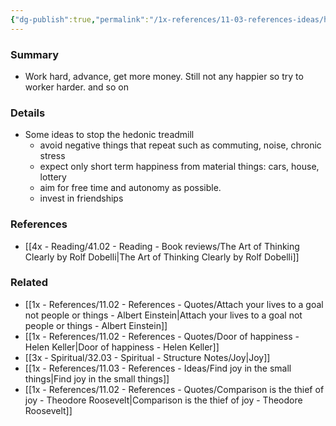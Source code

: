 ```yaml
---
{"dg-publish":true,"permalink":"/1x-references/11-03-references-ideas/hedonic-treadmill/"}
---
```



### Summary
- Work hard, advance, get more money. Still not any happier so try to worker harder. and so on

### Details
- Some ideas to stop the hedonic treadmill
	- avoid negative things that repeat such as commuting, noise, chronic stress
	- expect only short term happiness from material things: cars, house, lottery
	- aim for free time and autonomy as possible.
	- invest in friendships

### References
- [[4x - Reading/41.02 - Reading - Book reviews/The Art of Thinking Clearly by Rolf Dobelli\|The Art of Thinking Clearly by Rolf Dobelli]]

### Related
- [[1x - References/11.02 - References - Quotes/Attach your lives to a goal not people or things - Albert Einstein\|Attach your lives to a goal not people or things - Albert Einstein]]
- [[1x - References/11.02 - References - Quotes/Door of happiness - Helen Keller\|Door of happiness - Helen Keller]]
- [[3x - Spiritual/32.03 - Spiritual - Structure Notes/Joy\|Joy]]
- [[1x - References/11.03 - References - Ideas/Find joy in the small things\|Find joy in the small things]]
- [[1x - References/11.02 - References - Quotes/Comparison is the thief of joy - Theodore Roosevelt\|Comparison is the thief of joy - Theodore Roosevelt]]